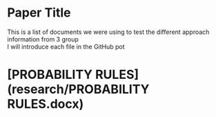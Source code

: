# Paper Title

This is a list of documents we were using to test the different approach information from 3 group  
I will introduce each file in the GitHub pot 
# [PROBABILITY RULES](research/PROBABILITY RULES.docx)
